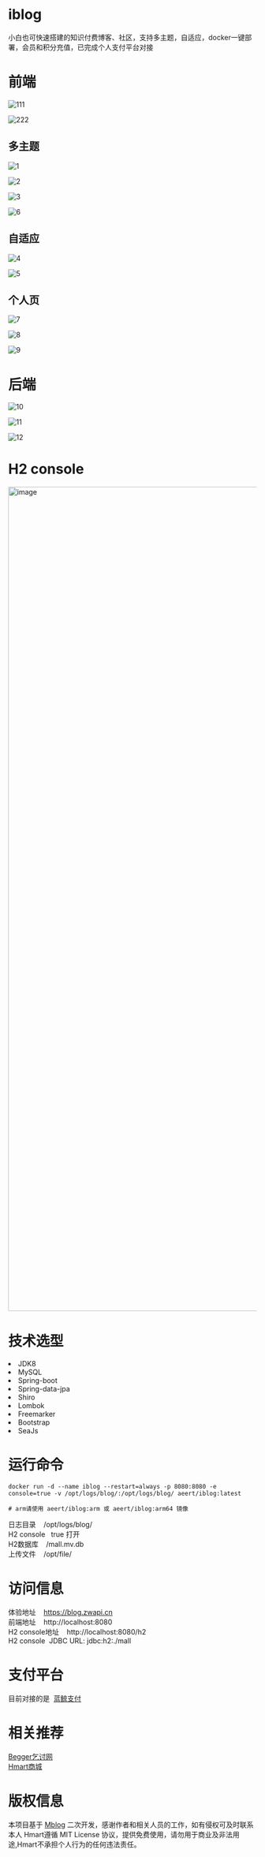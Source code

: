 # iblog
小白也可快速搭建的知识付费博客、社区，支持多主题，自适应，docker一键部署，会员和积分充值，已完成个人支付平台对接

# 前端
![111](https://github.com/npsvip/iblog/assets/95081538/8fcac2a4-e65a-4b5a-aafd-07d6db4885df)

![222](https://github.com/npsvip/iblog/assets/95081538/46eca638-ab0f-433f-aed1-bf02278fb4f0)


## 多主题
![1](https://github.com/npsvip/iblog/assets/95081538/3a3431bf-9608-48d0-9324-489b136dfb01)

![2](https://github.com/npsvip/iblog/assets/95081538/a938b6a8-bec0-46cc-990d-d6071eae08b1)

![3](https://github.com/npsvip/iblog/assets/95081538/436e4582-7be1-40a2-8db7-b78fb84b56d8)

![6](https://github.com/npsvip/iblog/assets/95081538/b041d092-6378-4153-8424-5712e78b7ab4)

## 自适应

![4](https://github.com/npsvip/iblog/assets/95081538/bf55b368-bc72-4320-8c1a-d9b5534ecc18)

![5](https://github.com/npsvip/iblog/assets/95081538/79616af1-9f32-4aee-8bca-e018ce7fbfac)

## 个人页

![7](https://github.com/npsvip/iblog/assets/95081538/6e7b374d-702d-4b31-91c3-56fff3dc3eee)

![8](https://github.com/npsvip/iblog/assets/95081538/7757976e-f581-4bf3-ba28-558bd293c0e6)

![9](https://github.com/npsvip/iblog/assets/95081538/c094258f-768b-4812-bfac-ef761eae731f)


# 后端
![10](https://github.com/npsvip/iblog/assets/95081538/58d96393-4c13-4c00-b4b8-3d49b2f17e12)

![11](https://github.com/npsvip/iblog/assets/95081538/77420d96-5902-44f1-848b-be0b1fe56bd2)

![12](https://github.com/npsvip/iblog/assets/95081538/66d44534-3bd3-4376-ae33-902bfb40ae60)

# H2 console

<img width="1672" alt="image" src="https://github.com/npsvip/iblog/assets/95081538/4b247e5d-8105-48fa-9f2d-88c4e4630e33">

# 技术选型
<li>JDK8</li>
<li>MySQL</li>
<li>Spring-boot</li>
<li>Spring-data-jpa</li>
<li>Shiro</li>
<li>Lombok</li>
<li>Freemarker</li>
<li>Bootstrap</li>
<li>SeaJs</li>

# 运行命令
```
docker run -d --name iblog --restart=always -p 8080:8080 -e console=true -v /opt/logs/blog/:/opt/logs/blog/ aeert/iblog:latest

# arm请使用 aeert/iblog:arm 或 aeert/iblog:arm64 镜像

```
日志目录&nbsp;&nbsp;&nbsp;&nbsp;/opt/logs/blog/<br/>
H2 console&nbsp;&nbsp;&nbsp;true 打开<br/>
H2数据库&nbsp;&nbsp;&nbsp;&nbsp;/mall.mv.db <br/>
上传文件&nbsp;&nbsp;&nbsp;&nbsp;/opt/file/

# 访问信息
体验地址&nbsp;&nbsp;&nbsp;&nbsp;https://blog.zwapi.cn<br/>
前端地址&nbsp;&nbsp;&nbsp;&nbsp;http://localhost:8080<br/>
H2 console地址&nbsp;&nbsp;&nbsp;&nbsp;http://localhost:8080/h2<br/>
H2 console&nbsp;&nbsp;JDBC URL: jdbc:h2:./mall

# 支付平台
目前对接的是&nbsp;&nbsp;<a href="https://pay.npsvip.cn" target="_blank">蓝鲸支付</a>

# 相关推荐
<a href="https://github.com/npsvip/begger" target="_blank">Begger乞讨网</a><br/>
<a href="https://github.com/npsvip/Hmart" target="_blank">Hmart商城</a>

# 版权信息
本项目基于 <a href="https://github.com/langhsu/mblog" target="_blank">Mblog</a> 二次开发，感谢作者和相关人员的工作，如有侵权可及时联系本人
Hmart遵循 MIT License 协议，提供免费使用，请勿用于商业及非法用途,Hmart不承担个人行为的任何违法责任。
